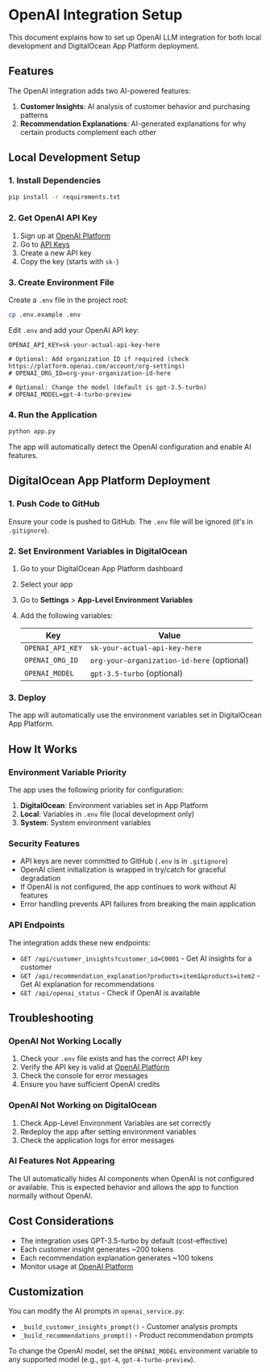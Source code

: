 # OpenAI Integration Setup

This document explains how to set up OpenAI LLM integration for both local development and DigitalOcean App Platform deployment.

## Features

The OpenAI integration adds two AI-powered features:

1. **Customer Insights**: AI analysis of customer behavior and purchasing patterns
2. **Recommendation Explanations**: AI-generated explanations for why certain products complement each other

## Local Development Setup

### 1. Install Dependencies

```bash
pip install -r requirements.txt
```

### 2. Get OpenAI API Key

1. Sign up at [OpenAI Platform](https://platform.openai.com/)
2. Go to [API Keys](https://platform.openai.com/api-keys)
3. Create a new API key
4. Copy the key (starts with `sk-`)

### 3. Create Environment File

Create a `.env` file in the project root:

```bash
cp .env.example .env
```

Edit `.env` and add your OpenAI API key:

```
OPENAI_API_KEY=sk-your-actual-api-key-here

# Optional: Add organization ID if required (check https://platform.openai.com/account/org-settings)
# OPENAI_ORG_ID=org-your-organization-id-here

# Optional: Change the model (default is gpt-3.5-turbo)
# OPENAI_MODEL=gpt-4-turbo-preview
```

### 4. Run the Application

```bash
python app.py
```

The app will automatically detect the OpenAI configuration and enable AI features.

## DigitalOcean App Platform Deployment

### 1. Push Code to GitHub

Ensure your code is pushed to GitHub. The `.env` file will be ignored (it's in `.gitignore`).

### 2. Set Environment Variables in DigitalOcean

1. Go to your DigitalOcean App Platform dashboard
2. Select your app
3. Go to **Settings** > **App-Level Environment Variables**
4. Add the following variables:

   | Key | Value |
   |-----|-------|
   | `OPENAI_API_KEY` | `sk-your-actual-api-key-here` |
   | `OPENAI_ORG_ID` | `org-your-organization-id-here` (optional) |
   | `OPENAI_MODEL` | `gpt-3.5-turbo` (optional) |

### 3. Deploy

The app will automatically use the environment variables set in DigitalOcean App Platform.

## How It Works

### Environment Variable Priority

The app uses the following priority for configuration:

1. **DigitalOcean**: Environment variables set in App Platform
2. **Local**: Variables in `.env` file (local development only)
3. **System**: System environment variables

### Security Features

- API keys are never committed to GitHub (`.env` is in `.gitignore`)
- OpenAI client initialization is wrapped in try/catch for graceful degradation
- If OpenAI is not configured, the app continues to work without AI features
- Error handling prevents API failures from breaking the main application

### API Endpoints

The integration adds these new endpoints:

- `GET /api/customer_insights?customer_id=C0001` - Get AI insights for a customer
- `GET /api/recommendation_explanation?products=item1&products=item2` - Get AI explanation for recommendations
- `GET /api/openai_status` - Check if OpenAI is available

## Troubleshooting

### OpenAI Not Working Locally

1. Check your `.env` file exists and has the correct API key
2. Verify the API key is valid at [OpenAI Platform](https://platform.openai.com/api-keys)
3. Check the console for error messages
4. Ensure you have sufficient OpenAI credits

### OpenAI Not Working on DigitalOcean

1. Check App-Level Environment Variables are set correctly
2. Redeploy the app after setting environment variables
3. Check the application logs for error messages

### AI Features Not Appearing

The UI automatically hides AI components when OpenAI is not configured or available. This is expected behavior and allows the app to function normally without OpenAI.

## Cost Considerations

- The integration uses GPT-3.5-turbo by default (cost-effective)
- Each customer insight generates ~200 tokens
- Each recommendation explanation generates ~100 tokens
- Monitor usage at [OpenAI Platform](https://platform.openai.com/usage)

## Customization

You can modify the AI prompts in `openai_service.py`:

- `_build_customer_insights_prompt()` - Customer analysis prompts
- `_build_recommendations_prompt()` - Product recommendation prompts

To change the OpenAI model, set the `OPENAI_MODEL` environment variable to any supported model (e.g., `gpt-4`, `gpt-4-turbo-preview`).